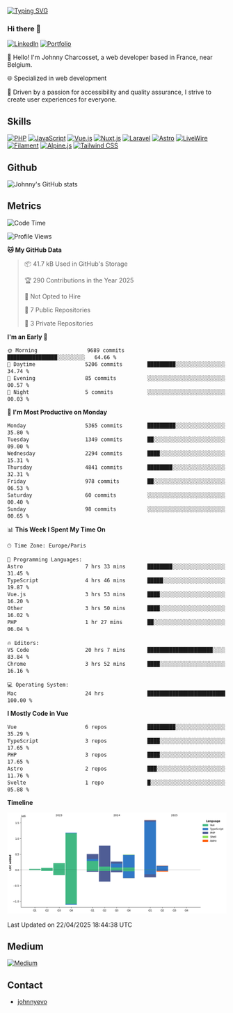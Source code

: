 [![Typing SVG](https://readme-typing-svg.demolab.com?font=Fira+Code&pause=1000&random=false&width=435&lines=Johnny+Charcosset;Web+Developer)](https://git.io/typing-svg)

### Hi there 👋
[![LinkedIn](https://img.shields.io/badge/LinkedIn-0077B5?style=for-the-badge&logo=linkedin&logoColor=white)](https://www.linkedin.com/in/johnny-charcosset/)
[![Portfolio](https://img.shields.io/badge/Portfolio-4285F4?style=for-the-badge&logo=google-chrome&logoColor=white)](https://johnnyevo.github.io/)

👋 Hello! I'm Johnny Charcosset, a web developer based in France, near Belgium.

🌐 Specialized in web development

🚀 Driven by a passion for accessibility and quality assurance, I strive to create user experiences for everyone.

## Skills

[![PHP](https://img.shields.io/badge/PHP-777BB4?style=for-the-badge&logo=php&logoColor=white)](https://www.php.net/)
[![JavaScript](https://img.shields.io/badge/JavaScript-F7DF1E?style=for-the-badge&logo=javascript&logoColor=black)](https://developer.mozilla.org/en-US/docs/Web/JavaScript)
[![Vue.js](https://img.shields.io/badge/Vue.js-4FC08D?style=for-the-badge&logo=vue.js&logoColor=white)](https://vuejs.org/)
[![Nuxt.js](https://img.shields.io/badge/Nuxt.js-00C58E?style=for-the-badge&logo=nuxt.js&logoColor=white)](https://nuxtjs.org/)
[![Laravel](https://img.shields.io/badge/Laravel-FF2D20?style=for-the-badge&logo=laravel&logoColor=white)](https://laravel.com/)
[![Astro](https://img.shields.io/badge/Astro-0B3E59?style=for-the-badge&logo=astro&logoColor=white)](https://astro.build/)
[![LiveWire](https://img.shields.io/badge/LiveWire-FF3E00?style=for-the-badge&logo=livewire&logoColor=white)](https://laravel-livewire.com/)
[![Filament](https://img.shields.io/badge/Filament-253E46?style=for-the-badge&logo=https://filamentphp.com/favicon/favicon-32x32.png?v=w1dBNxT7Wg&logoColor=white)](https://filamentadmin.com/)
[![Alpine.js](https://img.shields.io/badge/Alpine.js-8BC0D0?style=for-the-badge&logo=alpine.js&logoColor=black)](https://alpinejs.dev/)
[![Tailwind CSS](https://img.shields.io/badge/Tailwind_CSS-38B2AC?style=for-the-badge&logo=tailwind-css&logoColor=white)](https://tailwindcss.com/)

## Github

![Johnny's GitHub stats](https://github-readme-stats.vercel.app/api?username=JohnnyEvo&show_icons=true&theme=transparent)

## Metrics

<!--START_SECTION:waka-->
![Code Time](http://img.shields.io/badge/Code%20Time-1%2C373%20hrs%2015%20mins-blue)

![Profile Views](http://img.shields.io/badge/Profile%20Views-0-blue)

**🐱 My GitHub Data** 

> 📦 41.7 kB Used in GitHub's Storage 
 > 
> 🏆 290 Contributions in the Year 2025
 > 
> 🚫 Not Opted to Hire
 > 
> 📜 7 Public Repositories 
 > 
> 🔑 3 Private Repositories 
 > 
**I'm an Early 🐤** 

```text
🌞 Morning                9689 commits        ████████████████░░░░░░░░░   64.66 % 
🌆 Daytime                5206 commits        █████████░░░░░░░░░░░░░░░░   34.74 % 
🌃 Evening                85 commits          ░░░░░░░░░░░░░░░░░░░░░░░░░   00.57 % 
🌙 Night                  5 commits           ░░░░░░░░░░░░░░░░░░░░░░░░░   00.03 % 
```
📅 **I'm Most Productive on Monday** 

```text
Monday                   5365 commits        █████████░░░░░░░░░░░░░░░░   35.80 % 
Tuesday                  1349 commits        ██░░░░░░░░░░░░░░░░░░░░░░░   09.00 % 
Wednesday                2294 commits        ████░░░░░░░░░░░░░░░░░░░░░   15.31 % 
Thursday                 4841 commits        ████████░░░░░░░░░░░░░░░░░   32.31 % 
Friday                   978 commits         ██░░░░░░░░░░░░░░░░░░░░░░░   06.53 % 
Saturday                 60 commits          ░░░░░░░░░░░░░░░░░░░░░░░░░   00.40 % 
Sunday                   98 commits          ░░░░░░░░░░░░░░░░░░░░░░░░░   00.65 % 
```


📊 **This Week I Spent My Time On** 

```text
🕑︎ Time Zone: Europe/Paris

💬 Programming Languages: 
Astro                    7 hrs 33 mins       ████████░░░░░░░░░░░░░░░░░   31.45 % 
TypeScript               4 hrs 46 mins       █████░░░░░░░░░░░░░░░░░░░░   19.87 % 
Vue.js                   3 hrs 53 mins       ████░░░░░░░░░░░░░░░░░░░░░   16.20 % 
Other                    3 hrs 50 mins       ████░░░░░░░░░░░░░░░░░░░░░   16.02 % 
PHP                      1 hr 27 mins        ██░░░░░░░░░░░░░░░░░░░░░░░   06.04 % 

🔥 Editors: 
VS Code                  20 hrs 7 mins       █████████████████████░░░░   83.84 % 
Chrome                   3 hrs 52 mins       ████░░░░░░░░░░░░░░░░░░░░░   16.16 % 

💻 Operating System: 
Mac                      24 hrs              █████████████████████████   100.00 % 
```

**I Mostly Code in Vue** 

```text
Vue                      6 repos             █████████░░░░░░░░░░░░░░░░   35.29 % 
TypeScript               3 repos             ████░░░░░░░░░░░░░░░░░░░░░   17.65 % 
PHP                      3 repos             ████░░░░░░░░░░░░░░░░░░░░░   17.65 % 
Astro                    2 repos             ███░░░░░░░░░░░░░░░░░░░░░░   11.76 % 
Svelte                   1 repo              █░░░░░░░░░░░░░░░░░░░░░░░░   05.88 % 
```



**Timeline**

![Lines of Code chart](https://raw.githubusercontent.com/JohnnyEvo/JohnnyEvo/main/assets/bar_graph.png)


 Last Updated on 22/04/2025 18:44:38 UTC
<!--END_SECTION:waka-->

## Medium

[![Medium](https://github-readme-medium.vercel.app/?username=johnny.charcosset&limit=3)](https://medium.com/@@johnny.charcosset)

## Contact

- [johnnyevo](https://johnnyevo.github.io/)
